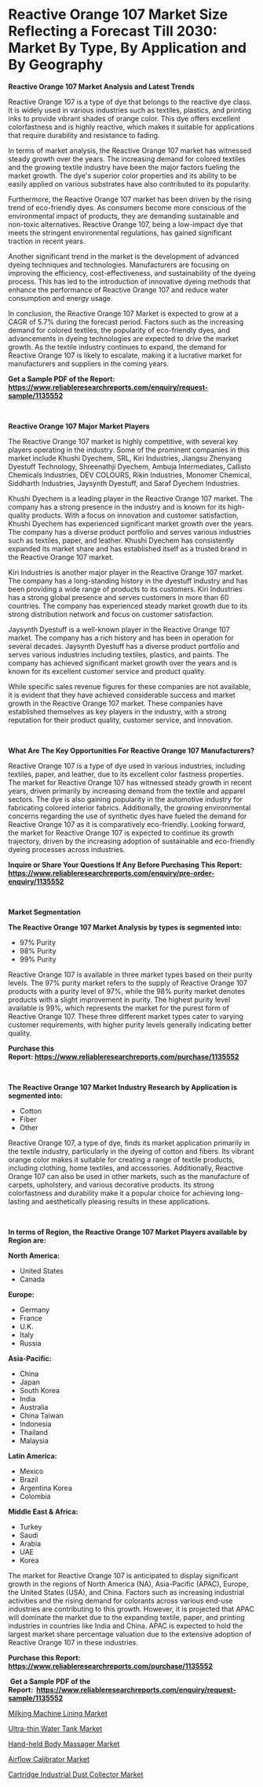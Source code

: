 <p><h1>Reactive Orange 107 Market Size Reflecting a Forecast Till 2030: Market By Type, By Application and By Geography</h1></p><p><strong>Reactive Orange 107 Market Analysis and Latest Trends</strong></p>
<p><p>Reactive Orange 107 is a type of dye that belongs to the reactive dye class. It is widely used in various industries such as textiles, plastics, and printing inks to provide vibrant shades of orange color. This dye offers excellent colorfastness and is highly reactive, which makes it suitable for applications that require durability and resistance to fading.</p><p>In terms of market analysis, the Reactive Orange 107 market has witnessed steady growth over the years. The increasing demand for colored textiles and the growing textile industry have been the major factors fueling the market growth. The dye's superior color properties and its ability to be easily applied on various substrates have also contributed to its popularity.</p><p>Furthermore, the Reactive Orange 107 market has been driven by the rising trend of eco-friendly dyes. As consumers become more conscious of the environmental impact of products, they are demanding sustainable and non-toxic alternatives. Reactive Orange 107, being a low-impact dye that meets the stringent environmental regulations, has gained significant traction in recent years.</p><p>Another significant trend in the market is the development of advanced dyeing techniques and technologies. Manufacturers are focusing on improving the efficiency, cost-effectiveness, and sustainability of the dyeing process. This has led to the introduction of innovative dyeing methods that enhance the performance of Reactive Orange 107 and reduce water consumption and energy usage.</p><p>In conclusion, the Reactive Orange 107 Market is expected to grow at a CAGR of 5.7% during the forecast period. Factors such as the increasing demand for colored textiles, the popularity of eco-friendly dyes, and advancements in dyeing technologies are expected to drive the market growth. As the textile industry continues to expand, the demand for Reactive Orange 107 is likely to escalate, making it a lucrative market for manufacturers and suppliers in the coming years.</p></p>
<p><strong>Get a Sample PDF of the Report:&nbsp; <a href="https://www.reliableresearchreports.com/enquiry/request-sample/1135552">https://www.reliableresearchreports.com/enquiry/request-sample/1135552</a></strong></p>
<p>&nbsp;</p>
<p><strong>Reactive Orange 107 Major Market Players</strong></p>
<p><p>The Reactive Orange 107 market is highly competitive, with several key players operating in the industry. Some of the prominent companies in this market include Khushi Dyechem, SRL, Kiri Industries, Jiangsu Zhenyang Dyestuff Technology, Shreenathji Dyechem, Ambuja Intermediates, Callisto Chemicals Industries, DEV COLOURS, Rikin Industries, Monomer Chemical, Siddharth Industries, Jaysynth Dyestuff, and Saraf Dyechem Industries.</p><p>Khushi Dyechem is a leading player in the Reactive Orange 107 market. The company has a strong presence in the industry and is known for its high-quality products. With a focus on innovation and customer satisfaction, Khushi Dyechem has experienced significant market growth over the years. The company has a diverse product portfolio and serves various industries such as textiles, paper, and leather. Khushi Dyechem has consistently expanded its market share and has established itself as a trusted brand in the Reactive Orange 107 market.</p><p>Kiri Industries is another major player in the Reactive Orange 107 market. The company has a long-standing history in the dyestuff industry and has been providing a wide range of products to its customers. Kiri Industries has a strong global presence and serves customers in more than 60 countries. The company has experienced steady market growth due to its strong distribution network and focus on customer satisfaction.</p><p>Jaysynth Dyestuff is a well-known player in the Reactive Orange 107 market. The company has a rich history and has been in operation for several decades. Jaysynth Dyestuff has a diverse product portfolio and serves various industries including textiles, plastics, and paints. The company has achieved significant market growth over the years and is known for its excellent customer service and product quality.</p><p>While specific sales revenue figures for these companies are not available, it is evident that they have achieved considerable success and market growth in the Reactive Orange 107 market. These companies have established themselves as key players in the industry, with a strong reputation for their product quality, customer service, and innovation.</p></p>
<p>&nbsp;</p>
<p><strong>What Are The Key Opportunities For Reactive Orange 107 Manufacturers?</strong></p>
<p><p>Reactive Orange 107 is a type of dye used in various industries, including textiles, paper, and leather, due to its excellent color fastness properties. The market for Reactive Orange 107 has witnessed steady growth in recent years, driven primarily by increasing demand from the textile and apparel sectors. The dye is also gaining popularity in the automotive industry for fabricating colored interior fabrics. Additionally, the growing environmental concerns regarding the use of synthetic dyes have fueled the demand for Reactive Orange 107 as it is comparatively eco-friendly. Looking forward, the market for Reactive Orange 107 is expected to continue its growth trajectory, driven by the increasing adoption of sustainable and eco-friendly dyeing processes across industries.</p></p>
<p><strong>Inquire or Share Your Questions If Any Before Purchasing This Report: <a href="https://www.reliableresearchreports.com/enquiry/pre-order-enquiry/1135552">https://www.reliableresearchreports.com/enquiry/pre-order-enquiry/1135552</a></strong></p>
<p>&nbsp;</p>
<p><strong>Market Segmentation</strong></p>
<p><strong>The Reactive Orange 107 Market Analysis by types is segmented into:</strong></p>
<p><ul><li>97% Purity</li><li>98% Purity</li><li>99% Purity</li></ul></p>
<p><p>Reactive Orange 107 is available in three market types based on their purity levels. The 97% purity market refers to the supply of Reactive Orange 107 products with a purity level of 97%, while the 98% purity market denotes products with a slight improvement in purity. The highest purity level available is 99%, which represents the market for the purest form of Reactive Orange 107. These three different market types cater to varying customer requirements, with higher purity levels generally indicating better quality.</p></p>
<p><strong>Purchase this Report:&nbsp;<a href="https://www.reliableresearchreports.com/purchase/1135552">https://www.reliableresearchreports.com/purchase/1135552</a></strong></p>
<p>&nbsp;</p>
<p><strong>The Reactive Orange 107 Market Industry Research by Application is segmented into:</strong></p>
<p><ul><li>Cotton</li><li>Fiber</li><li>Other</li></ul></p>
<p><p>Reactive Orange 107, a type of dye, finds its market application primarily in the textile industry, particularly in the dyeing of cotton and fibers. Its vibrant orange color makes it suitable for creating a range of textile products, including clothing, home textiles, and accessories. Additionally, Reactive Orange 107 can also be used in other markets, such as the manufacture of carpets, upholstery, and various decorative products. Its strong colorfastness and durability make it a popular choice for achieving long-lasting and aesthetically pleasing results in these applications.</p></p>
<p>&nbsp;</p>
<p><strong>In terms of Region, the Reactive Orange 107 Market Players available by Region are:</strong></p>
<p>
    <p> <strong> North America: </strong>
        <ul>
            <li>United States</li>
            <li>Canada</li>
        </ul>
        </p> 
    <p> <strong> Europe: </strong>
        <ul>
            <li>Germany</li>
            <li>France</li>
            <li>U.K.</li>
            <li>Italy</li>
            <li>Russia</li>
        </ul>
        </p> 
    <p> <strong> Asia-Pacific: </strong>
        <ul>
            <li>China</li>
            <li>Japan</li>
            <li>South Korea</li>
            <li>India</li>
            <li>Australia</li>
            <li>China Taiwan</li>
            <li>Indonesia</li>
            <li>Thailand</li>
            <li>Malaysia</li>
        </ul>
        </p> 
    <p> <strong> Latin America: </strong>
        <ul>
            <li>Mexico</li>
            <li>Brazil</li>
            <li>Argentina Korea</li>
            <li>Colombia</li>
        </ul>
        </p> 
    <p> <strong> Middle East & Africa: </strong>
        <ul>
            <li>Turkey</li>
            <li>Saudi</li>
            <li>Arabia</li>
            <li>UAE</li>
            <li>Korea</li>
        </ul>
    </p>
    </p>
<p><p>The market for Reactive Orange 107 is anticipated to display significant growth in the regions of North America (NA), Asia-Pacific (APAC), Europe, the United States (USA), and China. Factors such as increasing industrial activities and the rising demand for colorants across various end-use industries are contributing to this growth. However, it is projected that APAC will dominate the market due to the expanding textile, paper, and printing industries in countries like India and China. APAC is expected to hold the largest market share percentage valuation due to the extensive adoption of Reactive Orange 107 in these industries.</p></p>
<p><strong>Purchase this Report: <a href="https://www.reliableresearchreports.com/purchase/1135552">https://www.reliableresearchreports.com/purchase/1135552</a></strong></p>
<p>&nbsp;<strong>Get a Sample PDF of the Report:&nbsp;&nbsp;<a href="https://www.reliableresearchreports.com/enquiry/request-sample/1135552">https://www.reliableresearchreports.com/enquiry/request-sample/1135552</a></strong></p>
<p><strong></strong></p>
<p><p><a href="https://medium.com/@carrolltorp/milking-machine-lining-market-size-cagr-trends-2024-2030-440c8e72351e">Milking Machine Lining Market</a></p><p><a href="https://medium.com/@kimzemlak1955/ultra-thin-water-tank-market-report-reveals-the-latest-trends-and-growth-opportunities-of-this-46993b7028d4">Ultra-thin Water Tank Market</a></p><p><a href="https://medium.com/@fire.belt.bug/hand-held-body-massager-market-insights-into-market-cagr-market-trends-and-growth-strategies-3975de140806">Hand-held Body Massager Market</a></p><p><a href="https://medium.com/@ruthgaylord1929/airflow-calibrator-market-outlook-industry-overview-and-forecast-2023-to-2030-b6b71a6f1b37">Airflow Calibrator Market</a></p><p><a href="https://medium.com/@orinsmitham1985/cartridge-industrial-dust-collector-market-exploring-market-share-market-trends-and-future-fcbdf2820b4b">Cartridge Industrial Dust Collector Market</a></p></p>